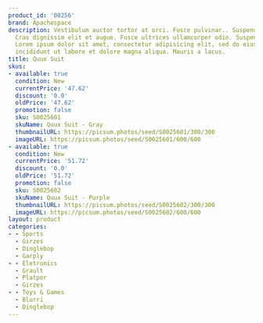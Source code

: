 ```yaml
---
product_id: '00256'
brand: Apachespace
description: Vestibulum auctor tortor at orci. Fusce pulvinar.. Suspendisse euismod.
  Cras dignissim elit et augue. Fusce ultrices ullamcorper odio. Suspendisse odio.
  Lorem ipsum dolor sit amet, consectetur adipisicing elit, sed do eiusmod tempor
  incididunt ut labore et dolore magna aliqua. Mauris a lacus.
title: Quux Suit
skus:
- available: true
  condition: New
  currentPrice: '47.62'
  discount: '0.0'
  oldPrice: '47.62'
  promotion: false
  sku: S0025601
  skuName: Quux Suit - Gray
  thumbnailURL: https://picsum.photos/seed/S0025601/300/300
  imageURL: https://picsum.photos/seed/S0025601/600/600
- available: true
  condition: New
  currentPrice: '51.72'
  discount: '0.0'
  oldPrice: '51.72'
  promotion: false
  sku: S0025602
  skuName: Quux Suit - Purple
  thumbnailURL: https://picsum.photos/seed/S0025602/300/300
  imageURL: https://picsum.photos/seed/S0025602/600/600
layout: product
categories:
- - Sports
  - Girzes
  - Dinglebop
  - Garply
- - Eletronics
  - Grault
  - Platpor
  - Girzes
- - Toys & Games
  - Blurri
  - Dinglebop
---
```

